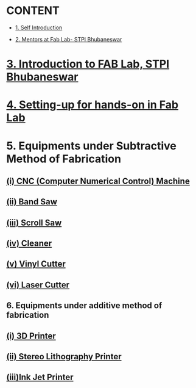 # **CONTENT**  

* [1. Self Introduction](selfintroduction.md)

* [2. Mentors at Fab Lab- STPI Bhubaneswar](mentors.md)


# [3. Introduction to FAB Lab, STPI Bhubaneswar](intro-to-fab-lab.md)

# [4. Setting-up for hands-on in Fab Lab](setting-up.md)

# 5. Equipments under Subtractive Method of Fabrication

## [(i) CNC (Computer Numerical Control) Machine](cnc.md)

## [(ii) Band Saw](band-saw.md)

## [(iii) Scroll Saw](scroll-saw.md)

## [(iv) Cleaner](cleaner.md)

## [(v) Vinyl Cutter](vinyl-cutter.md)

## [(vi) Laser Cutter](laser-cutter.md)

## 6. Equipments under additive method of fabrication

## [(i) 3D Printer](3d-printer.md)

## [(ii) Stereo Lithography Printer](stereolithographyprinter.md)

## [(iii)Ink Jet Printer](inkjetprinter.md)


 

















